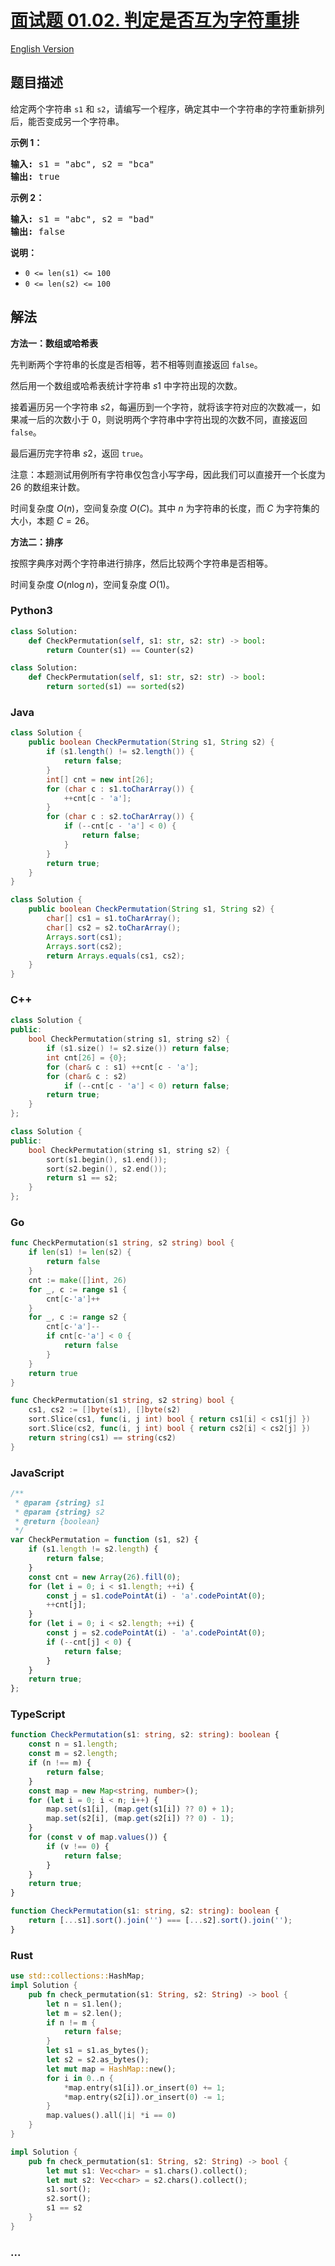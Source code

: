 # [面试题 01.02. 判定是否互为字符重排](https://leetcode.cn/problems/check-permutation-lcci)

[English Version](/lcci/01.02.Check%20Permutation/README_EN.md)

## 题目描述

<!-- 这里写题目描述 -->
<p>给定两个字符串 <code>s1</code> 和 <code>s2</code>，请编写一个程序，确定其中一个字符串的字符重新排列后，能否变成另一个字符串。</p>

<p><strong>示例 1：</strong></p>

<pre><strong>输入:</strong> s1 = &quot;abc&quot;, s2 = &quot;bca&quot;
<strong>输出:</strong> true
</pre>

<p><strong>示例 2：</strong></p>

<pre><strong>输入:</strong> s1 = &quot;abc&quot;, s2 = &quot;bad&quot;
<strong>输出:</strong> false
</pre>

<p><strong>说明：</strong></p>

<ul>
	<li><code>0 &lt;= len(s1) &lt;= 100 </code></li>
	<li><code>0 &lt;= len(s2) &lt;= 100 </code></li>
</ul>

## 解法

<!-- 这里可写通用的实现逻辑 -->

**方法一：数组或哈希表**

先判断两个字符串的长度是否相等，若不相等则直接返回 `false`。

然后用一个数组或哈希表统计字符串 $s1$ 中字符出现的次数。

接着遍历另一个字符串 $s2$，每遍历到一个字符，就将该字符对应的次数减一，如果减一后的次数小于 $0$，则说明两个字符串中字符出现的次数不同，直接返回 `false`。

最后遍历完字符串 $s2$，返回 `true`。

注意：本题测试用例所有字符串仅包含小写字母，因此我们可以直接开一个长度为 $26$ 的数组来计数。

时间复杂度 $O(n)$，空间复杂度 $O(C)$。其中 $n$ 为字符串的长度，而 $C$ 为字符集的大小，本题 $C=26$。

**方法二：排序**

按照字典序对两个字符串进行排序，然后比较两个字符串是否相等。

时间复杂度 $O(n\log n)$，空间复杂度 $O(1)$。

<!-- tabs:start -->

### **Python3**

<!-- 这里可写当前语言的特殊实现逻辑 -->

```python
class Solution:
    def CheckPermutation(self, s1: str, s2: str) -> bool:
        return Counter(s1) == Counter(s2)
```

```python
class Solution:
    def CheckPermutation(self, s1: str, s2: str) -> bool:
        return sorted(s1) == sorted(s2)
```

### **Java**

<!-- 这里可写当前语言的特殊实现逻辑 -->

```java
class Solution {
    public boolean CheckPermutation(String s1, String s2) {
        if (s1.length() != s2.length()) {
            return false;
        }
        int[] cnt = new int[26];
        for (char c : s1.toCharArray()) {
            ++cnt[c - 'a'];
        }
        for (char c : s2.toCharArray()) {
            if (--cnt[c - 'a'] < 0) {
                return false;
            }
        }
        return true;
    }
}
```

```java
class Solution {
    public boolean CheckPermutation(String s1, String s2) {
        char[] cs1 = s1.toCharArray();
        char[] cs2 = s2.toCharArray();
        Arrays.sort(cs1);
        Arrays.sort(cs2);
        return Arrays.equals(cs1, cs2);
    }
}
```

### **C++**

```cpp
class Solution {
public:
    bool CheckPermutation(string s1, string s2) {
        if (s1.size() != s2.size()) return false;
        int cnt[26] = {0};
        for (char& c : s1) ++cnt[c - 'a'];
        for (char& c : s2)
            if (--cnt[c - 'a'] < 0) return false;
        return true;
    }
};
```

```cpp
class Solution {
public:
    bool CheckPermutation(string s1, string s2) {
        sort(s1.begin(), s1.end());
        sort(s2.begin(), s2.end());
        return s1 == s2;
    }
};
```

### **Go**

```go
func CheckPermutation(s1 string, s2 string) bool {
	if len(s1) != len(s2) {
		return false
	}
	cnt := make([]int, 26)
	for _, c := range s1 {
		cnt[c-'a']++
	}
	for _, c := range s2 {
		cnt[c-'a']--
		if cnt[c-'a'] < 0 {
			return false
		}
	}
	return true
}
```

```go
func CheckPermutation(s1 string, s2 string) bool {
	cs1, cs2 := []byte(s1), []byte(s2)
	sort.Slice(cs1, func(i, j int) bool { return cs1[i] < cs1[j] })
	sort.Slice(cs2, func(i, j int) bool { return cs2[i] < cs2[j] })
	return string(cs1) == string(cs2)
}
```

### **JavaScript**

```js
/**
 * @param {string} s1
 * @param {string} s2
 * @return {boolean}
 */
var CheckPermutation = function (s1, s2) {
    if (s1.length != s2.length) {
        return false;
    }
    const cnt = new Array(26).fill(0);
    for (let i = 0; i < s1.length; ++i) {
        const j = s1.codePointAt(i) - 'a'.codePointAt(0);
        ++cnt[j];
    }
    for (let i = 0; i < s2.length; ++i) {
        const j = s2.codePointAt(i) - 'a'.codePointAt(0);
        if (--cnt[j] < 0) {
            return false;
        }
    }
    return true;
};
```

### **TypeScript**

```ts
function CheckPermutation(s1: string, s2: string): boolean {
    const n = s1.length;
    const m = s2.length;
    if (n !== m) {
        return false;
    }
    const map = new Map<string, number>();
    for (let i = 0; i < n; i++) {
        map.set(s1[i], (map.get(s1[i]) ?? 0) + 1);
        map.set(s2[i], (map.get(s2[i]) ?? 0) - 1);
    }
    for (const v of map.values()) {
        if (v !== 0) {
            return false;
        }
    }
    return true;
}
```

```ts
function CheckPermutation(s1: string, s2: string): boolean {
    return [...s1].sort().join('') === [...s2].sort().join('');
}
```

### **Rust**

```rust
use std::collections::HashMap;
impl Solution {
    pub fn check_permutation(s1: String, s2: String) -> bool {
        let n = s1.len();
        let m = s2.len();
        if n != m {
            return false;
        }
        let s1 = s1.as_bytes();
        let s2 = s2.as_bytes();
        let mut map = HashMap::new();
        for i in 0..n {
            *map.entry(s1[i]).or_insert(0) += 1;
            *map.entry(s2[i]).or_insert(0) -= 1;
        }
        map.values().all(|i| *i == 0)
    }
}
```

```rust
impl Solution {
    pub fn check_permutation(s1: String, s2: String) -> bool {
        let mut s1: Vec<char> = s1.chars().collect();
        let mut s2: Vec<char> = s2.chars().collect();
        s1.sort();
        s2.sort();
        s1 == s2
    }
}
```

### **...**

```

```

<!-- tabs:end -->
